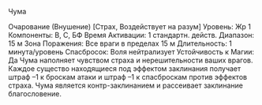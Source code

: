 
Чума

Очарование (Внушение) [Страх,
Воздействует на разум]
Уровень: Жр 1
Компоненты: В, С, БФ
Время Активации: 1 стандартн. действ.
Диапазон: 15 м
Зона Поражения: Все враги в пределах
15 м
Длительность: 1 минута/уровень
Спасбросок: Воля нейтрализует
Устойчивость к Магии: Да
Чума наполняет чувством страха и нерешительности ваших врагов. Каждое
существо находящиеся под эффектом
заклинания получает штраф –1 к броскам атаки и штраф –1 к спасброскам
против эффектов страха.
Чума является контр-заклинанием и
рассеивает заклинание благословение.